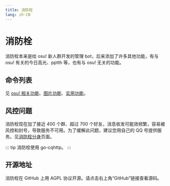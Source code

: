 ```yaml
---
title: 消防栓
lang: zh-CN
---
```


# 消防栓
消防栓本来是给 osu! 新人群开发的管理 bot，后来添加了许多其他功能，有与 osu! 有关的今日高光、pptth 等，也有与 osu! 无关的功能。

## 命令列表
见 [osu! 相关功能](gongneng/osu.md)、[图片功能](gongneng/tupian.md)、[实用功能](gongneng/shiyong.md)。

## 风控问题
消防栓现在加了接近 400 个群、超过 700 个好友，消息收发可能效频繁，容易被风控和封号，导致服务不可用。为了缓解此问题，建议您用自己的 QQ 号提供服务。见[消防栓分身](fenshen/)页面。

::: tip
消防栓使用 go-cqhttp。
:::

## 开源地址
消防栓在 GitHub 上用 AGPL 协议开源。请点击右上角“GitHub”链接查看源码。